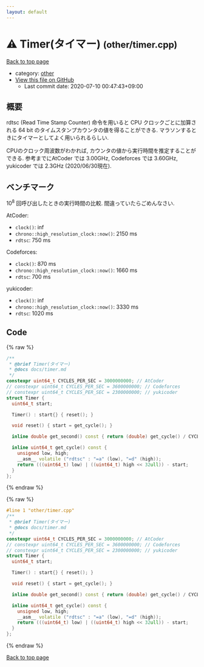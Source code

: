 ```yaml
---
layout: default
---
```


<!-- mathjax config similar to math.stackexchange -->
<script type="text/javascript" async
  src="https://cdnjs.cloudflare.com/ajax/libs/mathjax/2.7.5/MathJax.js?config=TeX-MML-AM_CHTML">
</script>
<script type="text/x-mathjax-config">
  MathJax.Hub.Config({
    TeX: { equationNumbers: { autoNumber: "AMS" }},
    tex2jax: {
      inlineMath: [ ['$','$'] ],
      processEscapes: true
    },
    "HTML-CSS": { matchFontHeight: false },
    displayAlign: "left",
    displayIndent: "2em"
  });
</script>

<script type="text/javascript" src="https://cdnjs.cloudflare.com/ajax/libs/jquery/3.4.1/jquery.min.js"></script>
<script src="https://cdn.jsdelivr.net/npm/jquery-balloon-js@1.1.2/jquery.balloon.min.js" integrity="sha256-ZEYs9VrgAeNuPvs15E39OsyOJaIkXEEt10fzxJ20+2I=" crossorigin="anonymous"></script>
<script type="text/javascript" src="../../assets/js/copy-button.js"></script>
<link rel="stylesheet" href="../../assets/css/copy-button.css" />


# :warning: Timer(タイマー) <small>(other/timer.cpp)</small>

<a href="../../index.html">Back to top page</a>

* category: <a href="../../index.html#795f3202b17cb6bc3d4b771d8c6c9eaf">other</a>
* <a href="{{ site.github.repository_url }}/blob/master/other/timer.cpp">View this file on GitHub</a>
    - Last commit date: 2020-07-10 00:47:43+09:00




## 概要
rdtsc (Read Time Stamp Counter) 命令を用いると CPU クロックごとに加算される 64 bit のタイムスタンプカウンタの値を得ることができる. マラソンするときにタイマーとしてよく用いられるらしい.

CPUのクロック周波数がわかれば, カウンタの値から実行時間を推定することができる. 参考までにAtCoder では 3.00GHz, Codeforces では 3.60GHz, yukicoder では 2.3GHz (2020/06/30現在).

## ベンチマーク
$10^8$ 回呼び出したときの実行時間の比較. 間違っていたらごめんなさい.

AtCoder:

- `clock()`: inf
- `chrono::high_resolution_clock::now()`: 2150 ms
- `rdtsc`: 750 ms

Codeforces:

- `clock()`: 870 ms 
- `chrono::high_resolution_clock::now()`: 1660 ms
- `rdtsc`: 700 ms

yukicoder:

- `clock()`: inf 
- `chrono::high_resolution_clock::now()`: 3330 ms
- `rdtsc`: 1020 ms



## Code

<a id="unbundled"></a>
{% raw %}
```cpp
/**
 * @brief Timer(タイマー)
 * @docs docs/timer.md
 */
constexpr uint64_t CYCLES_PER_SEC = 3000000000; // AtCoder
// constexpr uint64_t CYCLES_PER_SEC = 3600000000; // Codeforces
// constexpr uint64_t CYCLES_PER_SEC = 2300000000; // yukicoder
struct Timer {
  uint64_t start;

  Timer() : start{} { reset(); }

  void reset() { start = get_cycle(); }

  inline double get_second() const { return (double) get_cycle() / CYCLES_PER_SEC; }

  inline uint64_t get_cycle() const {
    unsigned low, high;
    __asm__ volatile ("rdtsc" : "=a" (low), "=d" (high));
    return (((uint64_t) low) | ((uint64_t) high << 32ull)) - start;
  }
};

```
{% endraw %}

<a id="bundled"></a>
{% raw %}
```cpp
#line 1 "other/timer.cpp"
/**
 * @brief Timer(タイマー)
 * @docs docs/timer.md
 */
constexpr uint64_t CYCLES_PER_SEC = 3000000000; // AtCoder
// constexpr uint64_t CYCLES_PER_SEC = 3600000000; // Codeforces
// constexpr uint64_t CYCLES_PER_SEC = 2300000000; // yukicoder
struct Timer {
  uint64_t start;

  Timer() : start{} { reset(); }

  void reset() { start = get_cycle(); }

  inline double get_second() const { return (double) get_cycle() / CYCLES_PER_SEC; }

  inline uint64_t get_cycle() const {
    unsigned low, high;
    __asm__ volatile ("rdtsc" : "=a" (low), "=d" (high));
    return (((uint64_t) low) | ((uint64_t) high << 32ull)) - start;
  }
};

```
{% endraw %}

<a href="../../index.html">Back to top page</a>

